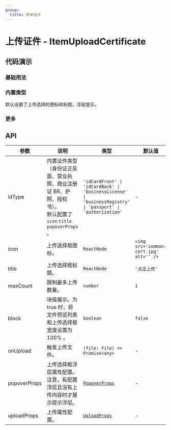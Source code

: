 ```yaml
---
group:
  title: 表单组件
---
```


# 上传证件 - ItemUploadCertificate

## 代码演示

### 基础用法

<code src='../../src/demos/ItemUploadCertificate/demos/basic.tsx'></code>

### 内置类型

默认设置了上传选择的图标和标题，浮层提示。

<code src='../../src/demos/ItemUploadCertificate/demos/built-in.tsx'></code>

### 更多

<code src='../../src/demos/ItemUploadCertificate/demos/more.tsx'></code>

## API

| 参数 | 说明 | 类型 | 默认值 |
| --- | --- | --- | --- |
| idType | 内置证件类型（身份证正反面、营业执照、商业注册证 BR、护照、授权书）。<br/>默认配置了 `icon` `title` `popoverProps` 。 | `'idCardFront' \| 'idCardBack' \| 'businessLicense' \| 'businessRegistry' \| 'passport' \| 'authorization'` | - |
| icon | 上传选择框图标。 | `ReactNode` | `<img src='common-cert.jpg' alt='' />` |
| title | 上传选择框标题。 | `ReactNode` | `'点击上传'` |
| maxCount | 限制最多上传数量。 | `number` | `1` |
| block | 块级展示。为 true 时，将文件预览列表和上传选择框宽度设置为 100% 。 | `boolean` | `false` |
| onUpload | 触发上传文件。 | `(file: File) => Promise<any>` | - |
| popoverProps | 上传选择框浮层属性配置。注意，有配置浮层且没有上传内容时才展示提示浮层。 | [`PopoverProps`](https://ant-design.gitee.io/components/popover-cn/#API) | - |
| uploadProps | 上传属性配置。 | [`UploadProps`](https://ant-design.gitee.io/components/upload-cn/#API) | - |
